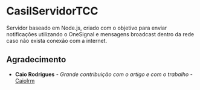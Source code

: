 # CasilServidorTCC

Servidor baseado em Node.js, criado com o objetivo para enviar notificações utilizando o OneSignal e mensagens broadcast dentro da rede caso não exista conexão com a internet.


## Agradecimento

* **Caio Rodrigues** - *Grande contribuição com o artigo e com o trabalho* - [Caiolrm](https://github.com/caiolrm)
